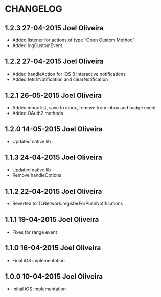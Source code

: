 # CHANGELOG
## 1.2.3   27-04-2015 Joel Oliveira
- Added listener for actions of type “Open Custom Method”
- Added logCustomEvent

## 1.2.2   27-04-2015 Joel Oliveira
- Added handleAction for iOS 8 interactive notifications
- Added fetchNotification and clearNotification

## 1.2.1   26-05-2015 Joel Oliveira
- Added inbox list, save to inbox, remove from inbox and badge event
- Added OAuth2 methods

## 1.2.0   14-05-2015 Joel Oliveira
- Updated native lib

## 1.1.3   24-04-2015 Joel Oliveira
- Updated native lib
- Remove handleOptions

## 1.1.2   22-04-2015 Joel Oliveira
- Reverted to Ti.Network.registerForPushNotifications

## 1.1.1   19-04-2015 Joel Oliveira
- Fixes for range event

## 1.1.0   16-04-2015 Joel Oliveira
- Final iOS implementation

## 1.0.0   10-04-2015 Joel Oliveira
- Initial iOS implementation